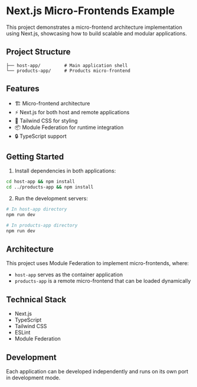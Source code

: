 # Next.js Micro-Frontends Example

This project demonstrates a micro-frontend architecture implementation using Next.js, showcasing how to build scalable and modular applications.

## Project Structure

```
├── host-app/         # Main application shell
└── products-app/     # Products micro-frontend
```

## Features

- 🏗️ Micro-frontend architecture
- ⚡ Next.js for both host and remote applications
- 🎨 Tailwind CSS for styling
- 📦 Module Federation for runtime integration
- 🔒 TypeScript support

## Getting Started

1. Install dependencies in both applications:

```bash
cd host-app && npm install
cd ../products-app && npm install
```

2. Run the development servers:

```bash
# In host-app directory
npm run dev

# In products-app directory
npm run dev
```

## Architecture

This project uses Module Federation to implement micro-frontends, where:
- `host-app` serves as the container application
- `products-app` is a remote micro-frontend that can be loaded dynamically

## Technical Stack

- Next.js
- TypeScript
- Tailwind CSS
- ESLint
- Module Federation

## Development

Each application can be developed independently and runs on its own port in development mode.